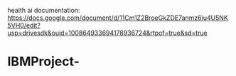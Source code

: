 health ai documentation: https://docs.google.com/document/d/11Cm1Z2BroeGkZDE7anmz6iu4U5NK5VH0/edit?usp=drivesdk&ouid=100864933694178936724&rtpof=true&sd=true
# IBMProject-
